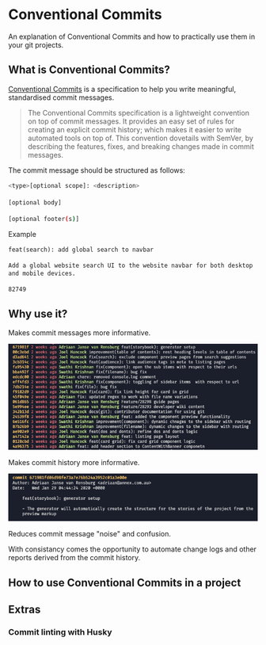 # Conventional Commits

An explanation of Conventional Commits and how to practically use them in your git projects.

## What is Conventional Commits?

[Conventional Commits](https://www.conventionalcommits.org/en/v1.0.0/) is a specification to help you write meaningful, standardised commit messages.

> The Conventional Commits specification is a lightweight convention on top of commit messages. It provides an easy set of rules for creating an explicit commit history; which makes it easier to write automated tools on top of. This convention dovetails with SemVer, by describing the features, fixes, and breaking changes made in commit messages.

The commit message should be structured as follows:

```sh
<type>[optional scope]: <description>

[optional body]

[optional footer(s)]
```

Example

```
feat(search): add global search to navbar

Add a global website search UI to the website navbar for both desktop and mobile devices.

82749
```

## Why use it?

Makes commit messages more informative.

![commit history](./readme-assets/commit-history-1.png)

Makes commit history more informative.

![commit history](./readme-assets/commit-detail-1.png)

Reduces commit message "noise" and confusion.

With consistancy comes the opportunity to automate change logs and other reports derived from the commit history.

## How to use Conventional Commits in a project

## Extras

### Commit linting with Husky